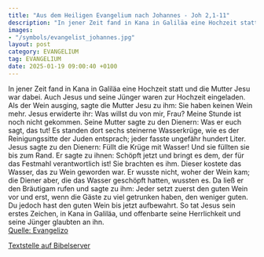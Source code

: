 ```yaml
---
title: "Aus dem Heiligen Evangelium nach Johannes - Joh 2,1-11"
description: "In jener Zeit fand in Kana in Galiläa eine Hochzeit statt und die Mutter Jesu war dabei. Auch Jesus und seine Jünger waren zur Hochzeit eingeladen. Als der Wein ausging, sagte die Mutter Jesu zu ihm: Sie haben keinen Wein mehr. Jesus erwiderte ihr: Was willst du von mir, Frau? Me...."
images:
- "/symbols/evangelist_johannes.jpg"
layout: post
category: EVANGELIUM
tag: EVANGELIUM
date: 2025-01-19 09:00:40 +0100
---
```

In jener Zeit fand in Kana in Galiläa eine Hochzeit statt und die Mutter Jesu war dabei.
Auch Jesus und seine Jünger waren zur Hochzeit eingeladen.
Als der Wein ausging, sagte die Mutter Jesu zu ihm: Sie haben keinen Wein mehr.
Jesus erwiderte ihr: Was willst du von mir, Frau? Meine Stunde ist noch nicht gekommen.<!--more-->
Seine Mutter sagte zu den Dienern: Was er euch sagt, das tut!
Es standen dort sechs steinerne Wasserkrüge, wie es der Reinigungssitte der Juden entsprach; jeder fasste ungefähr hundert Liter.
Jesus sagte zu den Dienern: Füllt die Krüge mit Wasser! Und sie füllten sie bis zum Rand.
Er sagte zu ihnen: Schöpft jetzt und bringt es dem, der für das Festmahl verantwortlich ist! Sie brachten es ihm.
Dieser kostete das Wasser, das zu Wein geworden war. Er wusste nicht, woher der Wein kam; die Diener aber, die das Wasser geschöpft hatten, wussten es. Da ließ er den Bräutigam rufen
und sagte zu ihm: Jeder setzt zuerst den guten Wein vor und erst, wenn die Gäste zu viel getrunken haben, den weniger guten. Du jedoch hast den guten Wein bis jetzt aufbewahrt.
So tat Jesus sein erstes Zeichen, in Kana in Galiläa, und offenbarte seine Herrlichkeit und seine Jünger glaubten an ihn.<br>
[Quelle: Evangelizo](https://evangeliumtagfuertag.org/DE/gospel)

[Textstelle auf Bibelserver](https://www.bibleserver.com/EU/Johannes2,1-11)
